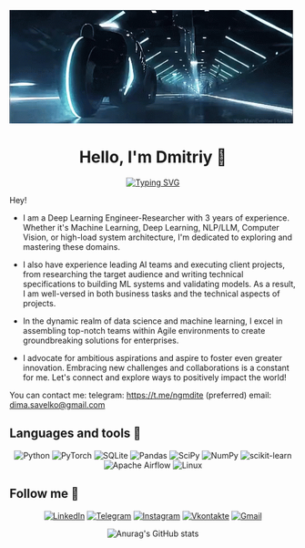 ![Header](https://github.com/melloignat/melloignat/blob/main/assets/tron-legacy-jmjk8qoc00xhbd7r.gif)

<div align="center">

# Hello, I'm Dmitriy 👋

</div>


<div align="center">

[![Typing SVG](https://readme-typing-svg.herokuapp.com?font=Montserrat&size=30&pause=1000&color=F7F7F7&center=true&width=435&lines=%F0%9F%94%A5+Data+Scientist+%F0%9F%94%A5)](https://git.io/typing-svg)

</div>

Hey!
- I am a Deep Learning Engineer-Researcher with 3 years of experience. Whether it's Machine Learning, Deep Learning, NLP/LLM, Computer Vision, or high-load system architecture, I'm dedicated to exploring and mastering these domains.

- I also have experience leading AI teams and executing client projects, from researching the target audience and writing technical specifications to building ML systems and validating models. As a result, I am well-versed in both business tasks and the technical aspects of projects.

- In the dynamic realm of data science and machine learning, I excel in assembling top-notch teams within Agile environments to create groundbreaking solutions for enterprises.

- I advocate for ambitious aspirations and aspire to foster even greater innovation. Embracing new challenges and collaborations is a constant for me. Let's connect and explore ways to positively impact the world!

You can contact me:
telegram: https://t.me/ngmdite (preferred)
email: dima.savelko@gmail.com

## Languages and tools 🔧

<div align="center">

![Python](https://img.shields.io/badge/-Python-0b0038?style=for-the-badge&logo=python&logoColor=3c78a9)
![PyTorch](https://img.shields.io/badge/PyTorch-0b0038?style=for-the-badge&logo=PyTorch&logoColor=d84f35)
![SQLite](https://img.shields.io/badge/sqlite-0b0038?style=for-the-badge&logo=sqlite&logoColor=white)
![Pandas](https://img.shields.io/badge/pandas-0b0038?style=for-the-badge&logo=pandas&logoColor=white)
![SciPy](https://img.shields.io/badge/SciPy-0b0038?style=for-the-badge&logo=scipy&logoColor=%white)
![NumPy](https://img.shields.io/badge/numpy-0b0038?style=for-the-badge&logo=numpy&logoColor=4c74cc)
![scikit-learn](https://img.shields.io/badge/scikit--learn-0b0038?style=for-the-badge&logo=scikit-learn&logoColor=fa9b38)
![Apache Airflow](https://img.shields.io/badge/Apache%20Airflow-0b0038?style=for-the-badge&logo=Apache%20Airflow&logoColor=e4351d)
![Linux](https://img.shields.io/badge/Linux-0b0038?style=for-the-badge&logo=linux&logoColor=white)

</div>

## Follow me 👀

<div align="center">

[![LinkedIn](https://img.shields.io/badge/linkedin-0b0038?style=for-the-badge&logo=linkedin&logoColor=white)](https://www.linkedin.com/in/dmitriysavelko/)
[![Telegram](https://img.shields.io/badge/Telegram-0b0038?style=for-the-badge&logo=telegram&logoColor=white)](https://t.me/ditengm)
[![Instagram](https://img.shields.io/badge/Instagram-0b0038?style=for-the-badge&logo=Instagram&logoColor=#ab46e3)](https://www.instagram.com/ditengm/)
[![Vkontakte](https://img.shields.io/badge/Instagram-0b0038?style=for-the-badge&logo=VK&logoColor=blue)](https://vk.com/dsvlko)
[![Gmail](https://img.shields.io/badge/Gmail-0b0038?style=for-the-badge&logo=gmail&logoColor=red)](https://mail.google.com/mail/u/0/?pli=1#inbox)

</div>

<div align="center">

![Anurag's GitHub stats](https://github-readme-stats.vercel.app/api?username=ditengm&theme=midnight-purple&show_icons=true)

</div>
